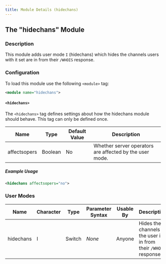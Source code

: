```yaml
---
title: Module Details (hidechans)
---
```


## The "hidechans" Module

### Description

This module adds user mode `I` (hidechans) which hides the channels users with it set are in from their `/WHOIS` response.

### Configuration

To load this module use the following `<module>` tag:

```xml
<module name="hidechans">
```

#### `<hidechans>`

The `<hidechans>` tag defines settings about how the hidechans module should behave. This tag can only be defined once.

Name         | Type    | Default Value | Description
------------ | ------- | ------------- | -----------
affectsopers | Boolean | No            | Whether server operators are affected by the user mode.

##### Example Usage

```xml
<hidechans affectsopers="no">
```

### User Modes

Name      | Character | Type   | Parameter Syntax | Usable By | Description
--------- | --------- | ------ | ---------------- | --------- | -----------
hidechans | I         | Switch | *None*           | Anyone    | Hides the channels the user is in from their `/WHOIS` response.
